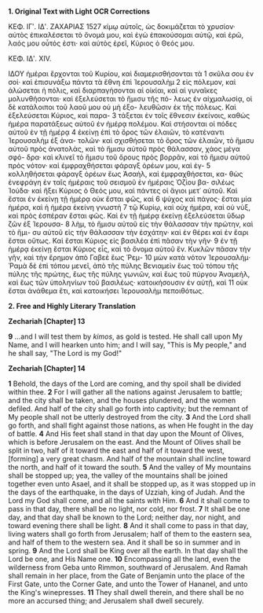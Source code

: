 **1. Original Text with Light OCR Corrections**

ΚΕΦ. ΙΓʹ. ΙΔʹ. ΖΑΧΑΡΙΑΣ 1527
κίμῳ αὐτοῖς, ὡς δοκιμάζεται τὸ χρυσίον· αὐτὸς ἐπικαλέσεται τὸ
ὄνομά μου, καὶ ἐγὼ ἐπακούσομαι αὐτῷ, καὶ ἐρῶ, λαός μου οὗτός
ἐστι· καὶ αὐτὸς ἐρεῖ, Κύριος ὁ Θεός μου.

ΚΕΦ. ΙΔʹ. XIV.

ΙΔΟΥ ἡμέραι ἔρχονται τοῦ Κυρίου, καὶ διαμερισθήσονται τὰ 1
σκῦλα σου ἐν σοί· καὶ ἐπισυνάξω πάντα τὰ ἔθνη ἐπὶ Ἱερουσαλὴμ 2
εἰς πόλεμον, καὶ ἁλώσεται ἡ πόλις, καὶ διαρπαγήσονται αἱ οἰκίαι,
καὶ αἱ γυναῖκες μολυνθήσονται· καὶ ἐξελεύσεται τὸ ἥμισυ τῆς πό-
λεως ἐν αἰχμαλωσίᾳ, οἱ δὲ κατάλοιποι τοῦ λαοῦ μου οὐ μὴ ἐξο-
λευθῶσιν ἐκ τῆς πόλεως. Καὶ ἐξελεύσεται Κύριος, καὶ παρα- 3
τάξεται ἐν τοῖς ἔθνεσιν ἐκείνοις, καθώς ἡμέρα παρατάξεως αὐτοῦ
ἐν ἡμέρᾳ πολέμου. Καὶ στήσονται οἱ πόδες αὐτοῦ ἐν τῇ ἡμέρᾳ 4
ἐκείνῃ ἐπὶ τὸ ὄρος τῶν ἐλαιῶν, τὸ κατέναντι Ἱερουσαλὴμ ἐξ ἀνα-
τολῶν· καὶ σχισθήσεται τὸ ὄρος τῶν ἐλαιῶν, τὸ ἥμισυ αὐτοῦ πρὸς
ἀνατολὰς, καὶ τὸ ἥμισυ αὐτοῦ πρὸς θάλασσαν, χάος μέγα σφό-
δρα· καὶ κλινεῖ τὸ ἥμισυ τοῦ ὄρους πρὸς βορρᾶν, καὶ τὸ ἥμισυ
αὐτοῦ πρὸς νότον· καὶ ἐμφραχθήσεται φάραγξ ὀρέων μου, καὶ ἐγ- 5
κολληθήσεται φάραγξ ὀρέων ἕως Ἀσαὴλ, καὶ ἐμφραχθήσεται, κα-
θὼς ἐνεφράγη ἐν ταῖς ἡμέραις τοῦ σεισμοῦ ἐν ἡμέραις Ὀζίου βα-
σιλέως Ἰούδα· καὶ ἥξει Κύριος ὁ Θεός μου, καὶ πάντες οἱ ἅγιοι
μετ᾿ αὐτοῦ. Καὶ ἔσται ἐν ἐκείνῃ τῇ ἡμέρᾳ οὐκ ἔσται φῶς, καὶ 6
ψύχος καὶ πάγος· ἔσται μία ἡμέρα, καὶ ἡ ἡμέρα ἐκείνη γνωστὴ 7
τῷ Κυρίῳ, καὶ οὐχ ἡμέρα, καὶ οὐ νὺξ, καὶ πρὸς ἑσπέραν ἔσται
φῶς. Καὶ ἐν τῇ ἡμέρᾳ ἐκείνῃ ἐξελεύσεται ὕδωρ ζῶν ἐξ Ἱερουσα- 8
λὴμ, τὸ ἥμισυ αὐτοῦ εἰς τὴν θάλασσαν τὴν πρώτην, καὶ τὸ ἥμι-
συ αὐτοῦ εἰς τὴν θάλασσαν τὴν ἐσχάτην· καὶ ἐν θέρει καὶ ἐν ἔαρι
ἔσται οὕτως. Καὶ ἔσται Κύριος εἰς βασιλέα ἐπὶ πᾶσαν τὴν γῆν· 9
ἐν τῇ ἡμέρᾳ ἐκείνῃ ἔσται Κύριος εἷς, καὶ τὸ ὄνομα αὐτοῦ ἕν.
Κυκλῶν πᾶσαν τὴν γῆν, καὶ τὴν ἔρημον ἀπὸ Γαβεὲ ἕως Ῥεμ- 10
μὼν κατὰ νότον Ἱερουσαλήμ· Ῥαμὰ δὲ ἐπὶ τόπου μενεῖ, ἀπὸ
τῆς πύλης Βενιαμεὶν ἕως τοῦ τόπου τῆς πύλης τῆς πρώτης,
ἕως τῆς πύλης γωνιῶν, καὶ ἕως τοῦ πύργου Ἀναμεὴλ, καὶ
ἕως τῶν ὑποληνίων τοῦ βασιλέως· κατοικήσουσιν ἐν αὐτῇ, καὶ 11
οὐκ ἔσται ἀνάθεμα ἔτι, καὶ κατοικήσει Ἱερουσαλὴμ πεποιθότως.

**2. Free and Highly Literary Translation**

**Zechariah [Chapter] 13**

**9** ...and I will test them by *kimos*, as gold is tested. He shall call upon My Name, and I will hearken unto him; and I will say, "This is My people," and he shall say, "The Lord is my God!"

**Zechariah [Chapter] 14**

**1** Behold, the days of the Lord are coming, and thy spoil shall be divided within thee.
**2** For I will gather all the nations against Jerusalem to battle; and the city shall be taken, and the houses plundered, and the women defiled. And half of the city shall go forth into captivity; but the remnant of My people shall not be utterly destroyed from the city.
**3** And the Lord shall go forth, and shall fight against those nations, as when He fought in the day of battle.
**4** And His feet shall stand in that day upon the Mount of Olives, which is before Jerusalem on the east. And the Mount of Olives shall be split in two, half of it toward the east and half of it toward the west, [forming] a very great chasm. And half of the mountain shall incline toward the north, and half of it toward the south.
**5** And the valley of My mountains shall be stopped up; yea, the valley of the mountains shall be joined together even unto Asael, and it shall be stopped up, as it was stopped up in the days of the earthquake, in the days of Uzziah, king of Judah. And the Lord my God shall come, and all the saints with Him.
**6** And it shall come to pass in that day, there shall be no light, nor cold, nor frost.
**7** It shall be one day, and that day shall be known to the Lord; neither day, nor night, and toward evening there shall be light.
**8** And it shall come to pass in that day, living waters shall go forth from Jerusalem; half of them to the eastern sea, and half of them to the western sea. And it shall be so in summer and in spring.
**9** And the Lord shall be King over all the earth. In that day shall the Lord be one, and His Name one.
**10** Encompassing all the land, even the wilderness from Geba unto Rimmon, southward of Jerusalem. And Ramah shall remain in her place, from the Gate of Benjamin unto the place of the First Gate, unto the Corner Gate, and unto the Tower of Hananel, and unto the King's winepresses.
**11** They shall dwell therein, and there shall be no more an accursed thing; and Jerusalem shall dwell securely.
